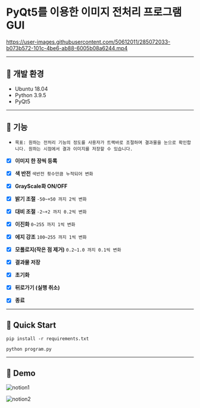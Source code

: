# PyQt5를 이용한 이미지 전처리 프로그램 GUI


https://user-images.githubusercontent.com/50612011/285072033-b073b572-101c-4be6-ab88-6005b08a6244.mp4


---

## 📌 개발 환경
* Ubuntu 18.04
* Python 3.9.5
* PyQt5

---


## 📌 기능

- `목표: 원하는 전처리 기능의 정도를 사용자가 트랙바로 조절하며 결과물을 눈으로 확인합니다. 원하는 시점에서 결과 이미지를 저장할 수 있습니다.`

- [x]  **이미지 한 장씩 등록**
- [x]  **색 반전** `색반전 횟수만큼 누적되어 변화`
- [x]  **GrayScale화 ON/OFF**
- [x]  **밝기 조절** `-50~+50 까지 2씩 변화`
- [x]  **대비 조절** `-2~+2 까지 0.2씩 변화`
- [x]  **이진화** `0~255 까지 1씩 변화`
- [x]  **에지 강조** `100~255 까지 1씩 변화`
- [x]  **모폴로지(작은 점 제거)** `0.2~1.0 까지 0.1씩 변화`
- [x]  **결과물 저장**
- [x]  **초기화**
- [x]  **뒤로가기 (실행 취소)**
- [x]  **종료**


---

## 📌 Quick Start

```pip install -r requirements.txt```

```python program.py ```

---

## 📌 Demo



![notion1](https://github.com/midoi327/Image-Preprocessor/assets/50612011/c53ba994-4d25-43f6-893f-243cd3a5b255)


![notion2](https://github.com/midoi327/Image-Preprocessor/assets/50612011/4bc273cb-9048-46a0-9996-cf46cdf7fcd4)

